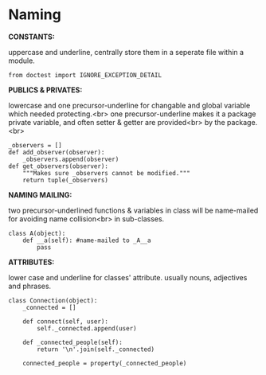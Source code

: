 Naming
=========

**CONSTANTS:**

uppercase and underline, centrally store them in a seperate file within a module. 

	from doctest import IGNORE_EXCEPTION_DETAIL


**PUBLICS & PRIVATES:**

lowercase and one precursor-underline for changable and global variable which needed protecting.<br\>
one precursor-underline makes it a package private variable, and often setter & getter are provided<br\>
by the package.<br\>

	_observers = []
	def add_observer(observer):
		_observers.append(observer)
	def get_observers(observer):
		"""Makes sure _observers cannot be modified."""
		return tuple(_observers)

**NAMING MAILING:**

two precursor-underlined functions & variables in class will be name-mailed for avoiding name collision<br\>
in sub-classes.

	class A(object):
		def __a(self): #name-mailed to _A__a
			pass


**ATTRIBUTES:**

lower case and underline for classes' attribute. usually nouns, adjectives and phrases.

	class Connection(object):
		_connected = []

		def connect(self, user):
			self._connected.append(user)

		def _connected_people(self):
			return '\n'.join(self._connected)

		connected_people = property(_connected_people)


	


